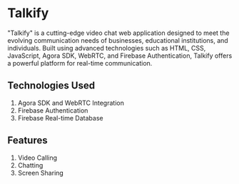 # Talkify

"Talkify" is a cutting-edge video chat web application designed to meet the evolving 
communication needs of businesses, educational institutions, and individuals. Built using 
advanced technologies such as HTML, CSS, JavaScript, Agora SDK, WebRTC, and Firebase 
Authentication, Talkify offers a powerful platform for real-time communication. 

## Technologies Used
1.   Agora SDK and WebRTC Integration
2.   Firebase Authentication
3.   Firebase Real-time Database

## Features
1. Video Calling
2. Chatting
3. Screen Sharing
